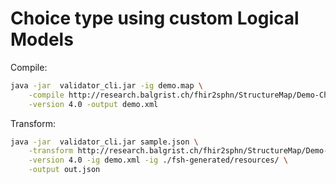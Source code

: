 # Choice type using custom Logical Models

Compile:
```bash
java -jar  validator_cli.jar -ig demo.map \
    -compile http://research.balgrist.ch/fhir2sphn/StructureMap/Demo-Choice \
    -version 4.0 -output demo.xml
```

Transform:
```bash
java -jar  validator_cli.jar sample.json \
    -transform http://research.balgrist.ch/fhir2sphn/StructureMap/Demo-Choice \
    -version 4.0 -ig demo.xml -ig ./fsh-generated/resources/ \
    -output out.json
```